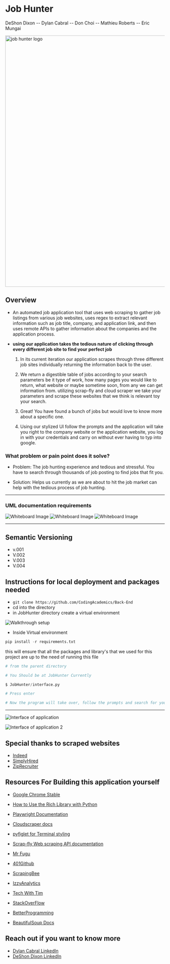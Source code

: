 # Job Hunter

DeShon Dixon -- Dylan Cabral -- Don Choi -- Mathieu Roberts -- Eric Mungai

<img width="791" alt="job hunter logo" src="https://user-images.githubusercontent.com/107225817/212418661-7e42a0d9-c000-45b9-bd34-a12e1db7acd4.png">

## Overview

- An automated job application tool that uses web scraping to gather job listings from various job websites, uses regex to extract relevant information such as job title, company, and application link, and then uses remote APIs to gather information about the companies and the application process.

- **using our application takes the tedious nature of clicking through every different job site to find your perfect job**

    1. In its current iteration our application scrapes through three different job sites individually returning the information back to the user.

    2. We return a digestible table of jobs according to your search parameters be it type of work, how many pages you would like to return, what website or maybe sometime soon, from any we can get information from. utilizing scrap-fly and cloud scraper we take your parameters and scrape these websites that we think is relevant toy your search.

    3. Great! You have found a bunch of jobs but would love to know more about a specific one.

    4. Using our stylized UI follow the prompts and the application will take you right to the company website or the application website, you log in with your credentials and carry on without ever having to typ into google.

### What problem or pain point does it solve?

- Problem: The job hunting experience and tedious and stressful. You have to search through thousands of job posting to find jobs that fit you.

- Solution: Helps us currently as we are about to hit the job market can help with the tedious process of job hunting.

---

### UML documentation requirements

![Whiteboard Image](./images/1.png)
![Whiteboard Image](./images/4.png)
![Whiteboard Image](./images/7.png)

---

## Semantic Versioning

- v.001
- V.002
- V.003
- V.004

## Instructions for local deployment and packages needed

- `git clone https://github.com/CodingAcademics/Back-End`
- cd into the directory
- in JobHunter directory create a virtual environment 

![Walkthrough setup](./images/WindowsTerminal_ybMW2zYvW5.png)

- Inside Virtual environment

```python
pip install -r requirements.txt
```

this will ensure that all the packages and library's that we used for this project are up to the need of running this file

```python
# from the parent directory 

# You Should be at JobHunter Currently

$ JobHunter/interface.py

# Press enter

# Now the program will take over, follow the prompts and search for your next big thing 
```

---
![Interface of application](./images/interface.png)

![Interface of application 2](./images/interface2.png)
## Special thanks to scraped websites

- [Indeed](https://www.indeed.com/)
- [SimplyHired](https://www.simplyhired.com/)
- [ZipRecruiter](https://www.ziprecruiter.com/)

## Resources For Building this application yourself

- [Google Chrome Stable](https://stackoverflow.com/questions/27423684/unable-to-locate-package-google-chrome-stable-ubuntu12-on-openstack)

- [How to Use the Rich Library with Python](https://www.freecodecamp.org/news/use-the-rich-library-in-python/)

- [Playwright Documentation](https://playwright.dev/)

- [Cloudscraper docs](https://pypi.org/project/cloudscraper/)

- [pyfiglet for Terminal styling](https://pypi.org/project/pyfiglet/0.7/)

- [Scrap-fly Web scraping API documentation](https://scrapfly.io/docs)

- [Mr Fugu](https://www.youtube.com/watch?v=8XWm99Et0tc)

- [401Github](https://github.com/codefellows/seattle-code-python-401d20/blob/main/class-17/demo/cf-courses/playwright_scraper.py)

- [ScrapingBee](https://www.scrapingbee.com/?utm_source=google&utm_medium=cpc&utm_campaign=googletax-1&utm_source=google&utm_medium=cpc&utm_campaign=googletax-1&utm_term=scrapingbee)

- [IzzyAnalytics](https://www.youtube.com/watch?v=eN_3d4JrL_w)

- [Tech With Tim](https://www.youtube.com/watch?v=gRLHr664tXA)

- [StackOverFlow](https://stackoverflow.com/questions/71484660/nonetype-object-has-no-attribute-find-all-error)

- [BetterProgramming](https://betterprogramming.pub/designing-beautiful-command-line-applications-with-python-72bd2f972ea)

- [BeautifulSoup Docs](https://www.crummy.com/software/BeautifulSoup/bs4/doc/)

## Reach out if you want to know more

- [Dylan Cabral LinkedIn](https://www.linkedin.com/in/dylancabral/)
- [DeShon Dixon LinkedIn](https://www.linkedin.com/in/deshondixon)
